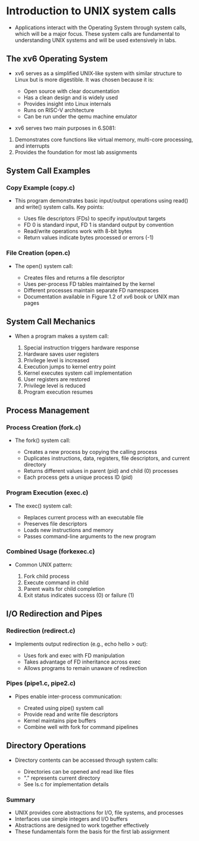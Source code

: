 # Introduction to UNIX system calls

- Applications interact with the Operating System through system calls, which will be a major focus. These system calls are fundamental to understanding UNIX systems and will be used extensively in labs.

## The xv6 Operating System

- xv6 serves as a simplified UNIX-like system with similar structure to Linux but is more digestible. It was chosen because it is:

  - Open source with clear documentation
  - Has a clean design and is widely used
  - Provides insight into Linux internals
  - Runs on RISC-V architecture
  - Can be run under the qemu machine emulator

- xv6 serves two main purposes in 6.S081:

1. Demonstrates core functions like virtual memory, multi-core processing, and interrupts
2. Provides the foundation for most lab assignments

## System Call Examples

### Copy Example (copy.c)

- This program demonstrates basic input/output operations using read() and write() system calls. Key points:

  - Uses file descriptors (FDs) to specify input/output targets
  - FD 0 is standard input, FD 1 is standard output by convention
  - Read/write operations work with 8-bit bytes
  - Return values indicate bytes processed or errors (-1)

### File Creation (open.c)

- The open() system call:

  - Creates files and returns a file descriptor
  - Uses per-process FD tables maintained by the kernel
  - Different processes maintain separate FD namespaces
  - Documentation available in Figure 1.2 of xv6 book or UNIX man pages

## System Call Mechanics

- When a program makes a system call:

  1. Special instruction triggers hardware response
  2. Hardware saves user registers
  3. Privilege level is increased
  4. Execution jumps to kernel entry point
  5. Kernel executes system call implementation
  6. User registers are restored
  7. Privilege level is reduced
  8. Program execution resumes

## Process Management

### Process Creation (fork.c)

- The fork() system call:

  - Creates a new process by copying the calling process
  - Duplicates instructions, data, registers, file descriptors, and current directory
  - Returns different values in parent (pid) and child (0) processes
  - Each process gets a unique process ID (pid)

### Program Execution (exec.c)

- The exec() system call:

  - Replaces current process with an executable file
  - Preserves file descriptors
  - Loads new instructions and memory
  - Passes command-line arguments to the new program

### Combined Usage (forkexec.c)

- Common UNIX pattern:

  1. Fork child process
  2. Execute command in child
  3. Parent waits for child completion
  4. Exit status indicates success (0) or failure (1)

## I/O Redirection and Pipes

### Redirection (redirect.c)

- Implements output redirection (e.g., echo hello > out):

  - Uses fork and exec with FD manipulation
  - Takes advantage of FD inheritance across exec
  - Allows programs to remain unaware of redirection

### Pipes (pipe1.c, pipe2.c)

- Pipes enable inter-process communication:

  - Created using pipe() system call
  - Provide read and write file descriptors
  - Kernel maintains pipe buffers
  - Combine well with fork for command pipelines

## Directory Operations

- Directory contents can be accessed through system calls:

  - Directories can be opened and read like files
  - "." represents current directory
  - See ls.c for implementation details

### Summary

- UNIX provides core abstractions for I/O, file systems, and processes
- Interfaces use simple integers and I/O buffers
- Abstractions are designed to work together effectively
- These fundamentals form the basis for the first lab assignment
